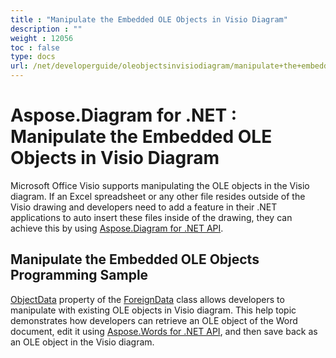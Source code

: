 ```yaml
---
title : "Manipulate the Embedded OLE Objects in Visio Diagram" 
description : "" 
weight : 12056 
toc : false
type: docs
url: /net/developerguide/oleobjectsinvisiodiagram/manipulate+the+embedded+ole+objects+in+visio+diagram/
---
```


# Aspose.Diagram for .NET : Manipulate the Embedded OLE Objects in Visio Diagram


Microsoft Office Visio supports manipulating the OLE objects in the Visio diagram. If an Excel spreadsheet or any other file resides outside of the Visio drawing and developers need to add a feature in their .NET applications to auto insert these files inside of the drawing, they can achieve this by using [Aspose.Diagram for .NET API](http://www.aspose.com/products/diagram/net).

## Manipulate the Embedded OLE Objects Programming Sample

[ObjectData](http://www.aspose.com/api/net/diagram/aspose.diagram/foreigndata/properties/objectdata) property of the [ForeignData](http://www.aspose.com/api/net/diagram/aspose.diagram/foreigndata) class allows developers to manipulate with existing OLE objects in Visio diagram. This help topic demonstrates how developers can retrieve an OLE object of the Word document, edit it using [Aspose.Words for .NET API](http://www.aspose.com/products/words/net), and then save back as an OLE object in the Visio diagram.

